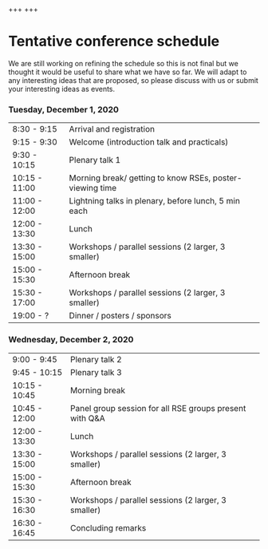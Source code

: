 +++
+++

# Tentative conference schedule

<div class="alert alert-dismissible alert-warning">
  <p>
    We are still working on refining the schedule so this is not final but we
    thought it would be useful to share what we have so far.
    We will adapt to any interesting ideas that are proposed, so please
    discuss with us or submit your interesting ideas as events.
  </p>
</div>


### Tuesday, December 1, 2020

<table class="table">
  <tbody>
    <tr>
      <td>8:30 - 9:15</td>
      <td>Arrival and registration</td>
    </tr>
    <tr>
      <td>9:15 - 9:30</td>
      <td>Welcome (introduction talk and practicals)</td>
    </tr>
    <tr>
      <td>9:30 - 10:15</td>
      <td>Plenary talk 1</td>
    </tr>
    <tr>
      <td>10:15 - 11:00</td>
      <td>Morning break/ getting to know RSEs, poster-viewing time</td>
    </tr>
    <tr>
      <td>11:00 - 12:00</td>
      <td>Lightning talks in plenary, before lunch, 5 min each</td>
    </tr>
    <tr>
      <td>12:00 - 13:30</td>
      <td>Lunch</td>
    </tr>
    <tr>
      <td>13:30 - 15:00</td>
      <td>Workshops / parallel sessions (2 larger, 3 smaller)</td>
    </tr>
    <tr>
      <td>15:00 - 15:30</td>
      <td>Afternoon break</td>
    </tr>
    <tr>
      <td>15:30 - 17:00</td>
      <td>Workshops / parallel sessions (2 larger, 3 smaller)</td>
    </tr>
    <tr>
      <td>19:00 - ?</td>
      <td>Dinner / posters / sponsors</td>
    </tr>
  </tbody>
</table>


### Wednesday, December 2, 2020

<table class="table">
  <tbody>
    <tr>
      <td>9:00 - 9:45</td>
      <td>Plenary talk 2</td>
    </tr>
    <tr>
      <td>9:45 - 10:15</td>
      <td>Plenary talk 3</td>
    </tr>
    <tr>
      <td>10:15 - 10:45</td>
      <td>Morning break</td>
    </tr>
    <tr>
      <td>10:45 - 12:00</td>
      <td>Panel group session for all RSE groups present with Q&A</td>
    </tr>
    <tr>
      <td>12:00 - 13:30</td>
      <td>Lunch</td>
    </tr>
    <tr>
      <td>13:30 - 15:00</td>
      <td>Workshops / parallel sessions (2 larger, 3 smaller)</td>
    </tr>
    <tr>
      <td>15:00 - 15:30</td>
      <td>Afternoon break</td>
    </tr>
    <tr>
      <td>15:30 - 16:30</td>
      <td>Workshops / parallel sessions (2 larger, 3 smaller)</td>
    </tr>
    <tr>
      <td>16:30 - 16:45</td>
      <td>Concluding remarks</td>
    </tr>
  </tbody>
</table>
